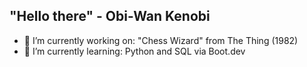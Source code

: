 ## "Hello there" - Obi-Wan Kenobi

- 🔭 I’m currently working on: "Chess Wizard" from The Thing (1982)
- 🌱 I’m currently learning: Python and SQL via Boot.dev
<!--
**Marcus-Gustafsson/Marcus-Gustafsson** is a ✨ _special_ ✨ repository because its `README.md` (this file) appears on your GitHub profile
- 📫 How to reach me: 
- ⚡ Fun fact: ...
-->
